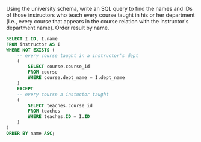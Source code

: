 Using the university schema, write an SQL query to find the names and IDs of those instructors who teach every course taught in his or her department (i.e., every course that appears in the course relation with the instructor's department name). Order result by name.

```SQL
SELECT I.ID, I.name
FROM instructor AS I
WHERE NOT EXISTS (
    -- every course taught in a instructor's dept
    ( 
        SELECT course.course_id
        FROM course
        WHERE course.dept_name = I.dept_name
    )
    EXCEPT
    -- every course a instuctor taught 
    (
        SELECT teaches.course_id
        FROM teaches
        WHERE teaches.ID = I.ID
    )
)
ORDER BY name ASC;
```